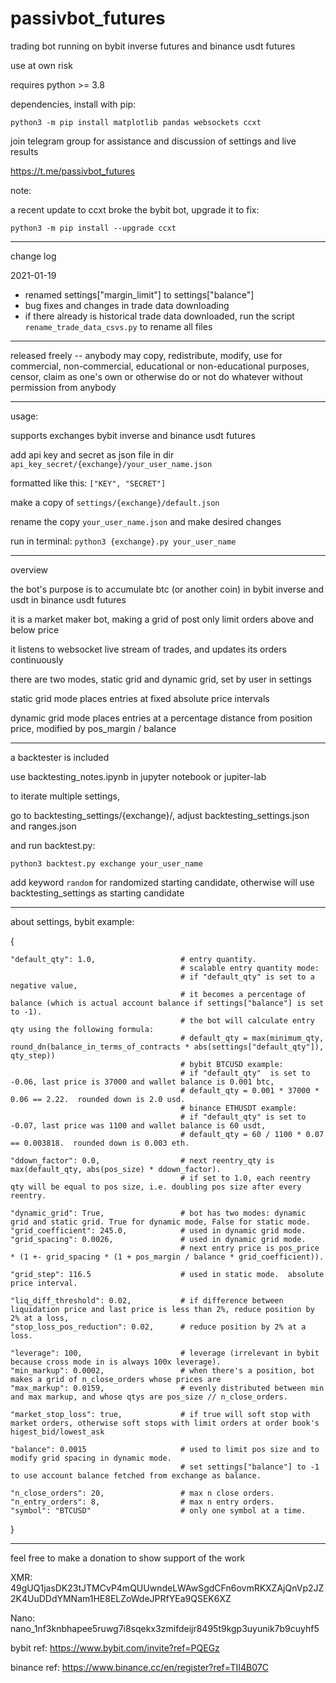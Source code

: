 # passivbot_futures
trading bot running on bybit inverse futures and binance usdt futures

use at own risk


requires python >= 3.8


dependencies, install with pip:


`python3 -m pip install matplotlib pandas websockets ccxt`

join telegram group for assistance and discussion of settings and live results

https://t.me/passivbot_futures

note:

a recent update to ccxt broke the bybit bot, upgrade it to fix:

`python3 -m pip install --upgrade ccxt`


------------------------------------------------------------------
change log

2021-01-19
- renamed settings["margin_limit"] to settings["balance"]
- bug fixes and changes in trade data downloading
- if there already is historical trade data downloaded, run the script `rename_trade_data_csvs.py` to rename all files


------------------------------------------------------------------

released freely -- anybody may copy, redistribute, modify, use for commercial, non-commercial, educational or non-educational purposes, censor, claim as one's own or otherwise do or not do whatever without permission from anybody

------------------------------------------------------------------

usage:

supports exchanges bybit inverse and binance usdt futures

add api key and secret as json file in dir `api_key_secret/{exchange}/your_user_name.json`


formatted like this: `["KEY", "SECRET"]`


make a copy of `settings/{exchange}/default.json`

rename the copy `your_user_name.json` and make desired changes

run in terminal: `python3 {exchange}.py your_user_name`

------------------------------------------------------------------
overview

the bot's purpose is to accumulate btc (or another coin) in bybit inverse and usdt in binance usdt futures

it is a market maker bot, making a grid of post only limit orders above and below price

it listens to websocket live stream of trades, and updates its orders continuously

there are two modes, static grid and dynamic grid, set by user in settings

static grid mode places entries at fixed absolute price intervals

dynamic grid mode places entries at a percentage distance from position price, modified by pos_margin / balance

------------------------------------------------------------------

a backtester is included

use backtesting_notes.ipynb in jupyter notebook or jupiter-lab

to iterate multiple settings,

go to backtesting_settings/{exchange}/, adjust backtesting_settings.json and ranges.json

and run backtest.py:

`python3 backtest.py exchange your_user_name`

add keyword `random` for randomized starting candidate, otherwise will use backtesting_settings as starting candidate



------------------------------------------------------------------

about settings, bybit example:

{

    "default_qty": 1.0,                   # entry quantity.
                                          # scalable entry quantity mode:
                                          # if "default_qty" is set to a negative value,
                                          # it becomes a percentage of balance (which is actual account balance if settings["balance"] is set to -1).
                                          # the bot will calculate entry qty using the following formula:
                                          # default_qty = max(minimum_qty, round_dn(balance_in_terms_of_contracts * abs(settings["default_qty"]), qty_step))
                                          # bybit BTCUSD example:
                                          # if "default_qty"  is set to -0.06, last price is 37000 and wallet balance is 0.001 btc,
                                          # default_qty = 0.001 * 37000 * 0.06 == 2.22.  rounded down is 2.0 usd.
                                          # binance ETHUSDT example:
                                          # if "default_qty" is set to -0.07, last price was 1100 and wallet balance is 60 usdt,
                                          # default_qty = 60 / 1100 * 0.07 == 0.003818.  rounded down is 0.003 eth.
    
    "ddown_factor": 0.0,                  # next reentry_qty is max(default_qty, abs(pos_size) * ddown_factor).
                                          # if set to 1.0, each reentry qty will be equal to pos size, i.e. doubling pos size after every reentry.
                                          
    "dynamic_grid": True,                 # bot has two modes: dynamic grid and static grid. True for dynamic mode, False for static mode.
    "grid_coefficient": 245.0,            # used in dynamic grid mode.
    "grid_spacing": 0.0026,               # used in dynamic grid mode.
                                          # next entry price is pos_price * (1 +- grid_spacing * (1 + pos_margin / balance * grid_coefficient)).
                                          
    "grid_step": 116.5                    # used in static mode.  absolute price interval.
                                          
    "liq_diff_threshold": 0.02,           # if difference between liquidation price and last price is less than 2%, reduce position by 2% at a loss,
    "stop_loss_pos_reduction": 0.02,      # reduce position by 2% at a loss.
    
    "leverage": 100,                      # leverage (irrelevant in bybit because cross mode in is always 100x leverage).
    "min_markup": 0.0002,                 # when there's a position, bot makes a grid of n_close_orders whose prices are
    "max_markup": 0.0159,                 # evenly distributed between min and max markup, and whose qtys are pos_size // n_close_orders.
    
    "market_stop_loss": true,             # if true will soft stop with market orders, otherwise soft stops with limit orders at order book's higest_bid/lowest_ask
    
    "balance": 0.0015                     # used to limit pos size and to modify grid spacing in dynamic mode.
                                          # set settings["balance"] to -1 to use account balance fetched from exchange as balance.
                                          
    "n_close_orders": 20,                 # max n close orders.
    "n_entry_orders": 8,                  # max n entry orders.
    "symbol": "BTCUSD"                    # only one symbol at a time.

}


------------------------------------------------------------------

feel free to make a donation to show support of the work

XMR: 49gUQ1jasDK23tJTMCvP4mQUUwndeLWAwSgdCFn6ovmRKXZAjQnVp2JZ2K4UuDDdYMNam1HE8ELZoWdeJPRfYEa9QSEK6XZ

Nano: nano_1nf3knbhapee5ruwg7i8sqekx3zmifdeijr8495t9kgp3uyunik7b9cuyhf5

bybit ref:
https://www.bybit.com/invite?ref=PQEGz

binance ref:
https://www.binance.cc/en/register?ref=TII4B07C
